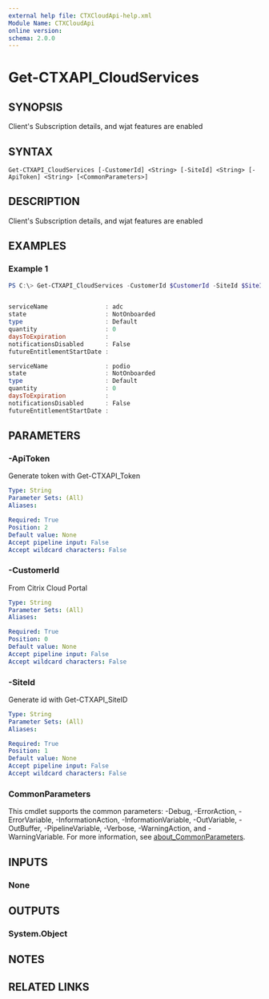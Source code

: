 ```yaml
---
external help file: CTXCloudApi-help.xml
Module Name: CTXCloudApi
online version:
schema: 2.0.0
---
```


# Get-CTXAPI_CloudServices

## SYNOPSIS
Client's Subscription details, and wjat features are enabled

## SYNTAX

```
Get-CTXAPI_CloudServices [-CustomerId] <String> [-SiteId] <String> [-ApiToken] <String> [<CommonParameters>]
```

## DESCRIPTION
Client's Subscription details, and wjat features are enabled

## EXAMPLES

### Example 1
```powershell
PS C:\> Get-CTXAPI_CloudServices -CustomerId $CustomerId -SiteId $SiteID -ApiToken $ApiToken


serviceName                : adc
state                      : NotOnboarded
type                       : Default
quantity                   : 0
daysToExpiration           : 
notificationsDisabled      : False
futureEntitlementStartDate : 

serviceName                : podio
state                      : NotOnboarded
type                       : Default
quantity                   : 0
daysToExpiration           : 
notificationsDisabled      : False
futureEntitlementStartDate :
```

## PARAMETERS

### -ApiToken
 Generate token with Get-CTXAPI_Token

```yaml
Type: String
Parameter Sets: (All)
Aliases:

Required: True
Position: 2
Default value: None
Accept pipeline input: False
Accept wildcard characters: False
```

### -CustomerId
 From Citrix Cloud Portal


```yaml
Type: String
Parameter Sets: (All)
Aliases:

Required: True
Position: 0
Default value: None
Accept pipeline input: False
Accept wildcard characters: False
```

### -SiteId
 Generate id with Get-CTXAPI_SiteID

```yaml
Type: String
Parameter Sets: (All)
Aliases:

Required: True
Position: 1
Default value: None
Accept pipeline input: False
Accept wildcard characters: False
```

### CommonParameters
This cmdlet supports the common parameters: -Debug, -ErrorAction, -ErrorVariable, -InformationAction, -InformationVariable, -OutVariable, -OutBuffer, -PipelineVariable, -Verbose, -WarningAction, and -WarningVariable. For more information, see [about_CommonParameters](http://go.microsoft.com/fwlink/?LinkID=113216).

## INPUTS

### None

## OUTPUTS

### System.Object
## NOTES

## RELATED LINKS
